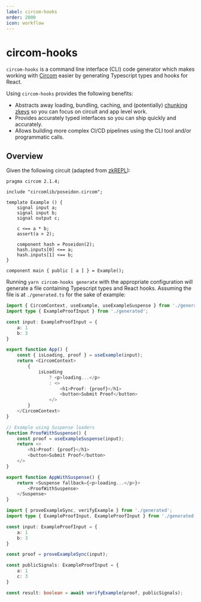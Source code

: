 ```yaml
---
label: circom-hooks
order: 2000
icon: workflow
---
```

# circom-hooks

`circom-hooks` is a command line interface (CLI) code generator which makes working with [Circom](https://iden3.io/circom) easier by generating Typescript types and hooks for React.

Using `circom-hooks` provides the following benefits:
- Abstracts away loading, bundling, caching, and (potentially) [chunking zkeys](https://docs.circom.io/getting-started/proving-circuits) so you can focus on circuit and app level work.
- Provides accurately typed interfaces so you can ship quickly and accurately.
- Allows building more complex CI/CD pipelines using the CLI tool and/or programmatic calls.

## Overview
Given the following circuit (adapted from [zkREPL](zkrepl.com)):
```example.circom
pragma circom 2.1.4;

include "circomlib/poseidon.circom";

template Example () {
    signal input a;
    signal input b;
    signal output c;
    
    c <== a * b;
    assert(a > 2);
    
    component hash = Poseidon(2);
    hash.inputs[0] <== a;
    hash.inputs[1] <== b;
}

component main { public [ a ] } = Example();
```

Running `yarn circom-hooks generate` with the appropriate configuration will generate a file containing Typescript types and
React hooks. Assuming the file is at `./generated.ts` for the sake of example:

```typescript
import { CircomContext, useExample, useExampleSuspense } from './generated';
import type { ExampleProofInput } from './generated';

const input: ExampleProofInput = {
    a: 1
    b: 3
}

export function App() {
    const { isLoading, proof } = useExample(input);
    return <CircomContext>
        {
            isLoading
                ? <p>loading...</p>
                : <>
                    <h1>Proof: {proof}</h1>
                    <button>Submit Proof</button>
                </>
        }
    </CircomContext>
}

// Example using Suspense loaders
function ProofWithSuspense() {
    const proof = useExampleSuspense(input);
    return <>
        <h1>Proof: {proof}</h1>
        <button>Submit Proof</button>
    </>
}

export function AppWithSuspense() {
    return <Suspense fallback={<p>loading...</p>}>
        <ProofWithSuspense>
    </Suspense>
}
```

```typescript
import { proveExampleSync, verifyExample } from './generated';
import type { ExampleProofInput, ExampleProofInput } from './generated';

const input: ExampleProofInput = {
    a: 1
    b: 3
}

const proof = proveExampleSync(input);

const publicSignals: ExampleProofInput = {
    a: 1
    c: 3
}

const result: boolean = await verifyExample(proof, publicSignals);
```
